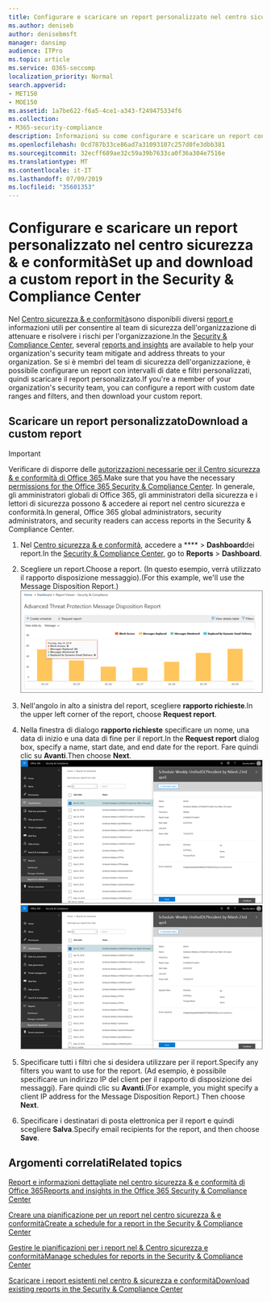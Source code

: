 ```yaml
---
title: Configurare e scaricare un report personalizzato nel centro sicurezza &amp; e conformità
ms.author: deniseb
author: denisebmsft
manager: dansimp
audience: ITPro
ms.topic: article
ms.service: O365-seccomp
localization_priority: Normal
search.appverid:
- MET150
- MOE150
ms.assetid: 1a7be622-f6a5-4ce1-a343-f249475334f6
ms.collection:
- M365-security-compliance
description: Informazioni su come configurare e scaricare un report con un intervallo di date personalizzato e filtri nel centro sicurezza &amp; e conformità.
ms.openlocfilehash: 0cd787b33ce86ad7a31093107c257d0fe3dbb381
ms.sourcegitcommit: 32ecff689ae32c59a39b7633ca0f36a304e7516e
ms.translationtype: MT
ms.contentlocale: it-IT
ms.lasthandoff: 07/09/2019
ms.locfileid: "35601353"
---
```

# <a name="set-up-and-download-a-custom-report-in-the-security-amp-compliance-center"></a><span data-ttu-id="82858-103">Configurare e scaricare un report personalizzato nel centro sicurezza &amp; e conformità</span><span class="sxs-lookup"><span data-stu-id="82858-103">Set up and download a custom report in the Security &amp; Compliance Center</span></span>

<span data-ttu-id="82858-104">Nel [Centro sicurezza &amp; e conformità](https://protection.office.com)sono disponibili diversi [report e](reports-and-insights-in-security-and-compliance.md) informazioni utili per consentire al team di sicurezza dell'organizzazione di attenuare e risolvere i rischi per l'organizzazione.</span><span class="sxs-lookup"><span data-stu-id="82858-104">In the [Security &amp; Compliance Center](https://protection.office.com), several [reports and insights](reports-and-insights-in-security-and-compliance.md) are available to help your organization's security team mitigate and address threats to your organization.</span></span> <span data-ttu-id="82858-105">Se si è membri del team di sicurezza dell'organizzazione, è possibile configurare un report con intervalli di date e filtri personalizzati, quindi scaricare il report personalizzato.</span><span class="sxs-lookup"><span data-stu-id="82858-105">If you're a member of your organization's security team, you can configure a report with custom date ranges and filters, and then download your custom report.</span></span> 
  
## <a name="download-a-custom-report"></a><span data-ttu-id="82858-106">Scaricare un report personalizzato</span><span class="sxs-lookup"><span data-stu-id="82858-106">Download a custom report</span></span>

> [!IMPORTANT]
> <span data-ttu-id="82858-107">Verificare di disporre delle [autorizzazioni necessarie per il Centro sicurezza &amp; e conformità di Office 365](permissions-in-the-security-and-compliance-center.md).</span><span class="sxs-lookup"><span data-stu-id="82858-107">Make sure that you have the necessary [permissions for the Office 365 Security &amp; Compliance Center](permissions-in-the-security-and-compliance-center.md).</span></span> <span data-ttu-id="82858-108">In generale, gli amministratori globali di Office 365, gli amministratori della sicurezza e i lettori di sicurezza possono &amp; accedere ai report nel centro sicurezza e conformità.</span><span class="sxs-lookup"><span data-stu-id="82858-108">In general, Office 365 global administrators, security administrators, and security readers can access reports in the Security &amp; Compliance Center.</span></span> 
  
1. <span data-ttu-id="82858-109">Nel [Centro sicurezza &amp; e conformità](https://protection.office.com), accedere a \*\*\*\* \> **Dashboard**dei report.</span><span class="sxs-lookup"><span data-stu-id="82858-109">In the [Security &amp; Compliance Center](https://protection.office.com), go to **Reports** \> **Dashboard**.</span></span>
    
2. <span data-ttu-id="82858-110">Scegliere un report.</span><span class="sxs-lookup"><span data-stu-id="82858-110">Choose a report.</span></span> <span data-ttu-id="82858-111">(In questo esempio, verrà utilizzato il rapporto disposizione messaggio).</span><span class="sxs-lookup"><span data-stu-id="82858-111">(For this example, we'll use the Message Disposition Report.)</span></span><br/>![Scegliere il rapporto richieste per il download di un report](media/b566925d-b9d9-453d-9bdd-f2637c7ba140.png)
  
3. <span data-ttu-id="82858-113">Nell'angolo in alto a sinistra del report, scegliere **rapporto richieste**.</span><span class="sxs-lookup"><span data-stu-id="82858-113">In the upper left corner of the report, choose **Request report**.</span></span>
    
4. <span data-ttu-id="82858-114">Nella finestra di dialogo **rapporto richieste** specificare un nome, una data di inizio e una data di fine per il report.</span><span class="sxs-lookup"><span data-stu-id="82858-114">In the **Request report** dialog box, specify a name, start date, and end date for the report.</span></span> <span data-ttu-id="82858-115">Fare quindi clic su **Avanti**.</span><span class="sxs-lookup"><span data-stu-id="82858-115">Then choose **Next**.</span></span><br/><span data-ttu-id="82858-116">![Nel centro sicurezza &amp; e conformità, scegliere \> report rapporti per il download](media/65e625f5-c98c-49fc-9c1f-8c80ec8308fd.png)</span><span class="sxs-lookup"><span data-stu-id="82858-116">![In the Security &amp; Compliance Center, choose Reports \> Reports for download](media/65e625f5-c98c-49fc-9c1f-8c80ec8308fd.png)</span></span>
  
5. <span data-ttu-id="82858-117">Specificare tutti i filtri che si desidera utilizzare per il report.</span><span class="sxs-lookup"><span data-stu-id="82858-117">Specify any filters you want to use for the report.</span></span> <span data-ttu-id="82858-118">(Ad esempio, è possibile specificare un indirizzo IP del client per il rapporto di disposizione dei messaggi). Fare quindi clic su **Avanti**.</span><span class="sxs-lookup"><span data-stu-id="82858-118">(For example, you might specify a client IP address for the Message Disposition Report.) Then choose **Next**.</span></span>
    
6. <span data-ttu-id="82858-119">Specificare i destinatari di posta elettronica per il report e quindi scegliere **Salva**.</span><span class="sxs-lookup"><span data-stu-id="82858-119">Specify email recipients for the report, and then choose **Save**.</span></span>
    
## <a name="related-topics"></a><span data-ttu-id="82858-120">Argomenti correlati</span><span class="sxs-lookup"><span data-stu-id="82858-120">Related topics</span></span>

[<span data-ttu-id="82858-121">Report e informazioni dettagliate nel centro sicurezza &amp; e conformità di Office 365</span><span class="sxs-lookup"><span data-stu-id="82858-121">Reports and insights in the Office 365 Security &amp; Compliance Center</span></span>](reports-and-insights-in-security-and-compliance.md)
  
[<span data-ttu-id="82858-122">Creare una pianificazione per un report nel centro sicurezza &amp; e conformità</span><span class="sxs-lookup"><span data-stu-id="82858-122">Create a schedule for a report in the Security &amp; Compliance Center</span></span>](create-a-schedule-for-a-report.md)
  
[<span data-ttu-id="82858-123">Gestire le pianificazioni per i report nel &amp; Centro sicurezza e conformità</span><span class="sxs-lookup"><span data-stu-id="82858-123">Manage schedules for reports in the Security &amp; Compliance Center</span></span>](manage-schedules-for-multiple-reports.md)
  
[<span data-ttu-id="82858-124">Scaricare i report esistenti nel centro &amp; sicurezza e conformità</span><span class="sxs-lookup"><span data-stu-id="82858-124">Download existing reports in the Security &amp; Compliance Center</span></span>](download-existing-reports.md)
  

